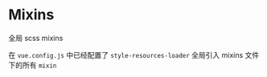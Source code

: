 # Mixins

全局 scss mixins

在 `vue.config.js` 中已经配置了 `style-resources-loader` 全局引入 mixins 文件下的所有 `mixin`
